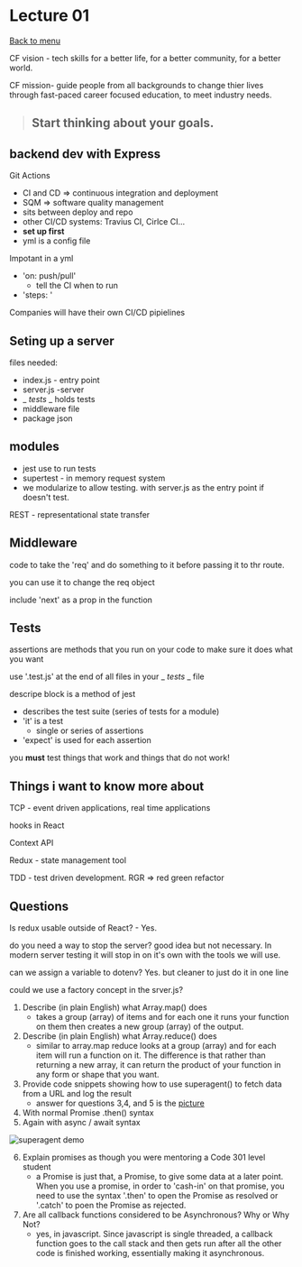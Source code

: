 
# Lecture 01

[Back to menu](../README.md)

CF vision - tech skills for a better life, for a better community, for a better world. 

CF mission- guide people from all backgrounds to change thier lives through fast-paced career focused education, to meet industry needs. 

> ## **Start thinking about your goals.**

## backend dev with Express

Git Actions
- CI and CD => continuous integration and deployment
- SQM => software quality management
- sits between deploy and repo
- other CI/CD systems: Travius CI, Cirlce CI...
- **set up first**
- yml is a config file

Impotant in a yml
- 'on: push/pull'
    - tell the CI when to run
- 'steps: '

Companies will have their own CI/CD pipielines

## Seting up a server
files needed: 
- index.js - entry point
- server.js -server
- _ _tests_ _  holds tests
- middleware file
- package json

## modules
- jest use to run tests
- supertest - in memory request system
- we modularize to allow testing. with server.js as the entry point if doesn't test.
 


REST - representational state transfer

## Middleware
code to take the 'req' and do something to it before passing it to thr route. 

you can use it to change the req object

include 'next' as a prop in the function

## Tests
assertions are methods that you run on your code to make sure it does what you want

use '.test.js' at the end of all files in your _ _tests_ _ file

descripe block is a method of jest
- describes the test suite (series of tests for a module)
- 'it' is a test
    - single or series of assertions
- 'expect' is used for each assertion

you **must** test things that work and things that do not work!


## Things i want to know more about 

TCP - event driven applications, real time applications

hooks in React

Context API

Redux - state management tool

TDD - test driven development. RGR => red green refactor



## Questions

Is redux usable outside of React? - Yes.

do you need a way to stop the server? good idea but not necessary. In modern server testing it will stop in on it's own with the tools we will use. 

can we assign a variable to dotenv? Yes. but cleaner to just do it in one line

could we use a factory concept in the srver.js?

1. Describe (in plain English) what Array.map() does
    - takes a group (array) of items and for each one it runs your function on them then creates a new group (array) of the output. 
2. Describe (in plain English) what Array.reduce() does
    - similar to array.map reduce looks at a group (array) and for each item will run a function on it. The difference is that rather than returning a new array, it can return the product of your function in any form or shape that you want.
3. Provide code snippets showing how to use superagent() to fetch data from a URL and log the result
    - answer for questions 3,4, and 5 is the [picture](https://www.npmjs.com/package/superagent)
4. With normal Promise .then() syntax
5. Again with async / await syntax


![superagent demo](https://user-images.githubusercontent.com/81482156/129644852-32ffa4cb-44e7-4a0b-a2f0-827ee5f22dbf.PNG)


6. Explain promises as though you were mentoring a Code 301 level student
    - a Promise is just that, a Promise, to give some data at a later point. When you use a promise, in order to 'cash-in' on that promise, you need to use the syntax '.then' to open the Promise as resolved or '.catch' to poen the Promise as rejected. 
7. Are all callback functions considered to be Asynchronous? Why or Why Not?
    - yes, in javascript. Since javascript is single threaded, a callback function goes to the call stack and then gets run after all the other code is finished working, essentially making it asynchronous. 
